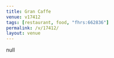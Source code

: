 ```yaml
---
title: Gran Caffe
venue: v17412
tags: [restaurant, food, "fhrs:662836"]
permalink: /v/17412/
layout: venue
---
```

null